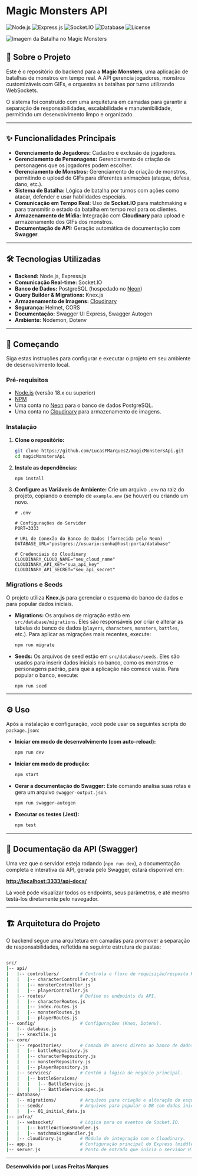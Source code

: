 # Magic Monsters API
![Node.js](https://img.shields.io/badge/Node.js-18.x-brightgreen) ![Express.js](https://img.shields.io/badge/Framework-Express.js-blue) ![Socket.IO](https://img.shields.io/badge/Real--Time-Socket.IO-yellow) ![Database](https://img.shields.io/badge/Database-PostgreSQL-blueviolet) ![License](https://img.shields.io/badge/License-ISC-lightgrey)

![Imagem da Batalha no Magic Monsters](https://res.cloudinary.com/dmvhqaow3/image/upload/v1753767874/6cd60baa-5ccd-4b3e-885c-affafa6f30c1.png)

## 📄 Sobre o Projeto

Este é o repositório do backend para a **Magic Monsters**, uma aplicação de batalhas de monstros em tempo real. A API gerencia jogadores, monstros customizáveis com GIFs, e orquestra as batalhas por turno utilizando WebSockets.

O sistema foi construído com uma arquitetura em camadas para garantir a separação de responsabilidades, escalabilidade e manutenibilidade, permitindo um desenvolvimento limpo e organizado.

---

## ✨ Funcionalidades Principais

-   **Gerenciamento de Jogadores:** Cadastro e exclusão de jogadores.
-   **Gerenciamento de Personagens:** Gerenciamento de criação de personagens que os jogadores podem escolher.
-   **Gerenciamento de Monstros:** Gerenciamento de criação de monstros, permitindo o upload de GIFs para diferentes animações (ataque, defesa, dano, etc.).
-   **Sistema de Batalha:** Lógica de batalha por turnos com ações como atacar, defender e usar habilidades especiais.
-   **Comunicação em Tempo Real:** Uso de **Socket.IO** para matchmaking e para transmitir o estado da batalha em tempo real para os clientes.
-   **Armazenamento de Mídia:** Integração com **Cloudinary** para upload e armazenamento dos GIFs dos monstros.
-   **Documentação de API:** Geração automática de documentação com **Swagger**.

---

## 🛠️ Tecnologias Utilizadas

-   **Backend:** Node.js, Express.js
-   **Comunicação Real-time:** Socket.IO
-   **Banco de Dados:** PostgreSQL (hospedado no [Neon](https://neon.tech/))
-   **Query Builder & Migrations:** Knex.js
-   **Armazenamento de Imagens:** [Cloudinary](https://cloudinary.com/)
-   **Segurança:** Helmet, CORS
-   **Documentação:** Swagger UI Express, Swagger Autogen
-   **Ambiente:** Nodemon, Dotenv

---

## 🚀 Começando

Siga estas instruções para configurar e executar o projeto em seu ambiente de desenvolvimento local.

### Pré-requisitos

-   [Node.js](https://nodejs.org/) (versão 18.x ou superior)
-   [NPM](https://www.npmjs.com/)
-   Uma conta no [Neon](https://neon.tech/) para o banco de dados PostgreSQL.
-   Uma conta no [Cloudinary](https://cloudinary.com/) para armazenamento de imagens.

### Instalação

1.  **Clone o repositório:**
    ```bash
    git clone https://github.com/LucasFMarques2/magicMonstersApi.git
    cd magicMonstersApi
    ```

2.  **Instale as dependências:**
    ```bash
    npm install
    ```

3.  **Configure as Variáveis de Ambiente:**
    Crie um arquivo `.env` na raiz do projeto, copiando o exemplo de `example.env` (se houver) ou criando um novo.

    ```
    # .env

    # Configurações do Servidor
    PORT=3333

    # URL de Conexão do Banco de Dados (fornecida pelo Neon)
    DATABASE_URL="postgres://usuario:senha@host:porta/database"

    # Credenciais do Cloudinary
    CLOUDINARY_CLOUD_NAME="seu_cloud_name"
    CLOUDINARY_API_KEY="sua_api_key"
    CLOUDINARY_API_SECRET="seu_api_secret"
    ```

### Migrations e Seeds

O projeto utiliza **Knex.js** para gerenciar o esquema do banco de dados e para popular dados iniciais.

-   **Migrations:** Os arquivos de migração estão em `src/database/migrations`. Eles são responsáveis por criar e alterar as tabelas do banco de dados (`players`, `characters`, `monsters`, `battles`, etc.). Para aplicar as migrações mais recentes, execute:
    ```bash
    npm run migrate
    ```

-   **Seeds:** Os arquivos de seed estão em `src/database/seeds`. Eles são usados para inserir dados iniciais no banco, como os monstros e personagens padrão, para que a aplicação não comece vazia. Para popular o banco, execute:
    ```bash
    npm run seed
    ```

---

## ⚙️ Uso

Após a instalação e configuração, você pode usar os seguintes scripts do `package.json`:

-   **Iniciar em modo de desenvolvimento (com auto-reload):**
    ```bash
    npm run dev
    ```

-   **Iniciar em modo de produção:**
    ```bash
    npm start
    ```

-   **Gerar a documentação do Swagger:**
    Este comando analisa suas rotas e gera um arquivo `swagger-output.json`.
    ```bash
    npm run swagger-autogen
    ```

-   **Executar os testes (Jest):**
    ```bash
    npm test
    ```

---

## 📝 Documentação da API (Swagger)

Uma vez que o servidor esteja rodando (`npm run dev`), a documentação completa e interativa da API, gerada pelo Swagger, estará disponível em:

**[http://localhost:3333/api-docs/](http://localhost:3333/api-docs/)**

Lá você pode visualizar todos os endpoints, seus parâmetros, e até mesmo testá-los diretamente pelo navegador.

---

## 🏗️ Arquitetura do Projeto

O backend segue uma arquitetura em camadas para promover a separação de responsabilidades, refletida na seguinte estrutura de pastas:
```bash

src/
|-- api/
|   |-- controllers/        # Controla o fluxo de requisição/resposta HTTP.
|   |   |-- characterController.js
|   |   |-- monsterController.js
|   |   |-- playerController.js
|   |-- routes/             # Define os endpoints da API.
|   |   |-- characterRoutes.js
|   |   |-- index.routes.js
|   |   |-- monsterRoutes.js
|   |   |-- playerRoutes.js
|-- config/                 # Configurações (Knex, Dotenv).
|   |-- database.js
|   |-- knexfile.js
|-- core/
|   |-- repositories/       # Camada de acesso direto ao banco de dados.
|   |   |-- battleRepository.js
|   |   |-- characterRepository.js
|   |   |-- monsterRepository.js
|   |   |-- playerRepository.js
|   |-- services/           # Contém a lógica de negócio principal.
|   |   |-- battleServices/
|   |   |   |-- BattleService.js
|   |   |   |-- BattleService.spec.js
|-- database/
|   |-- migrations/         # Arquivos para criação e alteração do esquema do DB.
|   |-- seeds/              # Arquivos para popular o DB com dados iniciais.
|   |   |-- 01_initial_data.js
|-- infra/
|   |-- websocket/          # Lógica para os eventos de Socket.IO.
|   |   |-- battleActionsHandler.js
|   |   |-- matchmakingHandler.js
|   |-- cloudinary.js       # Módulo de integração com o Cloudinary.
|-- app.js                  # Configuração principal do Express (middlewares, rotas).
|-- server.js               # Ponto de entrada que inicia o servidor HTTP e o Socket.IO.
```

---
**Desenvolvido por Lucas Freitas Marques**
